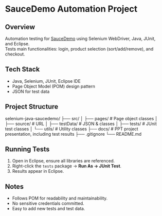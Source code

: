 # SauceDemo Automation Project

Overview
--------
Automation testing for [SauceDemo](https://www.saucedemo.com) using Selenium WebDriver, Java, JUnit, and Eclipse.  
Tests main functionalities: login, product selection (sort/add/remove), and checkout.

Tech Stack
----------
- Java, Selenium, JUnit, Eclipse IDE  
- Page Object Model (POM) design pattern  
- JSON for test data  

Project Structure
-----------------
selenium-java-saucedemo/
├── src/
│ ├── pages/ # Page object classes
│ ├── source/ # URL
│ ├── testData/ # JSON & classes
│ ├── tests/ # JUnit test classes
│ └── utils/ # Utility classes
├── docs/ # PPT project presentation, including test results
├── .gitignore
└── README.md

Running Tests
-------------
1. Open in Eclipse, ensure all libraries are referenced.  
2. Right-click the `tests` package → **Run As → JUnit Test**.  
3. Results appear in Eclipse. 

Notes
-----
- Follows POM for readability and maintainability.  
- No sensitive credentials committed.  
- Easy to add new tests and test data.